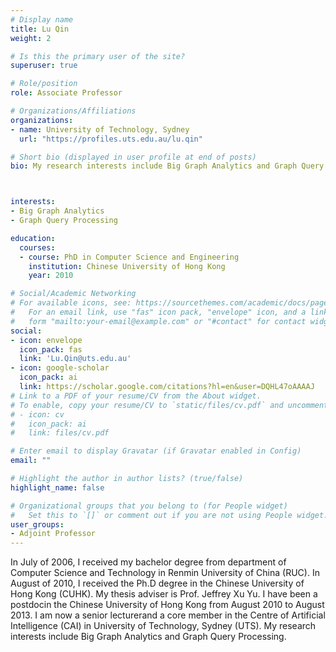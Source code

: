 ```yaml
---
# Display name
title: Lu Qin
weight: 2

# Is this the primary user of the site?
superuser: true

# Role/position
role: Associate Professor

# Organizations/Affiliations
organizations:
- name: University of Technology, Sydney
  url: "https://profiles.uts.edu.au/lu.qin"

# Short bio (displayed in user profile at end of posts)
bio: My research interests include Big Graph Analytics and Graph Query Processing.



interests:
- Big Graph Analytics
- Graph Query Processing

education:
  courses:
  - course: PhD in Computer Science and Engineering
    institution: Chinese University of Hong Kong
    year: 2010

# Social/Academic Networking
# For available icons, see: https://sourcethemes.com/academic/docs/page-builder/#icons
#   For an email link, use "fas" icon pack, "envelope" icon, and a link in the
#   form "mailto:your-email@example.com" or "#contact" for contact widget.
social:
- icon: envelope
  icon_pack: fas
  link: 'Lu.Qin@uts.edu.au'
- icon: google-scholar
  icon_pack: ai
  link: https://scholar.google.com/citations?hl=en&user=DQHL47oAAAAJ
# Link to a PDF of your resume/CV from the About widget.
# To enable, copy your resume/CV to `static/files/cv.pdf` and uncomment the lines below.
# - icon: cv
#   icon_pack: ai
#   link: files/cv.pdf

# Enter email to display Gravatar (if Gravatar enabled in Config)
email: ""

# Highlight the author in author lists? (true/false)
highlight_name: false

# Organizational groups that you belong to (for People widget)
#   Set this to `[]` or comment out if you are not using People widget.
user_groups:
- Adjoint Professor
---
```


In July of 2006, I received my bachelor degree from department of Computer Science and Technology in Renmin University of China (RUC). In August of 2010, I received the Ph.D degree in the Chinese University of Hong Kong (CUHK). My thesis adviser is Prof. Jeffrey Xu Yu. I have been a postdocin the Chinese University of Hong Kong from August 2010 to August 2013. I am now a senior lecturerand a core member in the Centre of Artificial Intelligence (CAI) in University of Technology, Sydney (UTS). My research interests include Big Graph Analytics and Graph Query Processing.